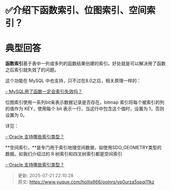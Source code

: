 # ✅介绍下函数索引、位图索引、空间索引？

# 典型回答


**函数索引**基于表中一列或多列的函数结果创建的索引。好处就是可以解决用了函数之后索引就失效了的问题。



这个功能在 MySQL 中也支持，只不过在8.0之后，相关原理一样的：



[✅MySQL用了函数一定会索引失效吗？](https://www.yuque.com/hollis666/oolnrs/wk2stos6kpdcc8dc)

  


位图索引使用一系列bit来表示数据记录是否存在。bitmap 索引将每个被索引的列的值作为 KEY，使用每个 bit 表示一行，当这行中包含这个值时，设置为 1，否则设置为 0。



详见：

[✅Oracle 支持哪些索引类型？](https://www.yuque.com/hollis666/oolnrs/bgilo3s62eu34q23#vuefS)



**空间索引，**是专门用于索引地理空间数据，如使用SDO_GEOMETRY类型的数据。如我们介绍过的 R 树索引和四叉树索引都是空间索引



[✅Oracle 支持哪些索引类型？](https://www.yuque.com/hollis666/oolnrs/bgilo3s62eu34q23#Gz4Ip)



> 更新: 2025-07-21 22:10:28  
> 原文: <https://www.yuque.com/hollis666/oolnrs/yp0urza5spqi11kz>